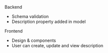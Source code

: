 
Backend
 - Schema validation
 - Description property added in model


Frontend
 - Design & components
 - User can create, update and view description
